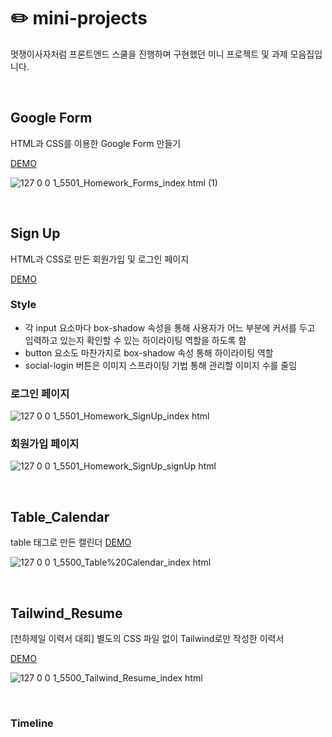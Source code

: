 # ✏️ mini-projects

멋쟁이사자처럼 프론트엔드 스쿨을 진행하며 구현했던 미니 프로젝트 및 과제 모음집입니다.

<br>

## Google Form
HTML과 CSS를 이용한 Google Form 만들기

[DEMO](https://plutoin.github.io/mini-projects/Google_Form/index.html)

![127 0 0 1_5501_Homework_Forms_index html (1)](https://user-images.githubusercontent.com/66389585/161802769-329d5125-e907-4ec9-b746-3cf1cdcd55b7.png)

<br>

## Sign Up
HTML과 CSS로 만든 회원가입 및 로그인 페이지

[DEMO](https://plutoin.github.io/mini-projects/Sign_Up/index.html)


### Style
- 각 input 요소마다 box-shadow 속성을 통해 사용자가 어느 부분에 커서를 두고 입력하고 있는지 확인할 수 있는 하이라이팅 역할을 하도록 함
- button 요소도 마찬가지로 box-shadow 속성 통해 하이라이팅 역할
- social-login 버튼은 이미지 스프라이팅 기법 통해 관리할 이미지 수를 줄임

### 로그인 페이지

![127 0 0 1_5501_Homework_SignUp_index html](https://user-images.githubusercontent.com/66389585/162866531-ce69f828-ec4e-48af-80e1-6c4b405588dd.png)

### 회원가입 페이지

![127 0 0 1_5501_Homework_SignUp_signUp html](https://user-images.githubusercontent.com/66389585/162866547-b925975b-7310-4dad-9ae8-219137e6f0d5.png)

<br>

## Table_Calendar
table 태그로 만든 캘린더
[DEMO](https://plutoin.github.io/mini-projects/Table_Calendar/index.html)

![127 0 0 1_5500_Table%20Calendar_index html](https://user-images.githubusercontent.com/66389585/161802950-dcb6b2fc-af57-4762-93f1-03ddb3d1e6b4.png)

<br>

## Tailwind_Resume

[천하제일 이력서 대회] 별도의 CSS 파일 없이 Tailwind로만 작성한 이력서

[DEMO](https://plutoin.github.io/mini-projects/Tailwind_Resume/index.html)

![127 0 0 1_5500_Tailwind_Resume_index html](https://user-images.githubusercontent.com/66389585/166151307-4f269671-87d3-427a-910e-7a8c9dc01187.png)

<br>

### Timeline